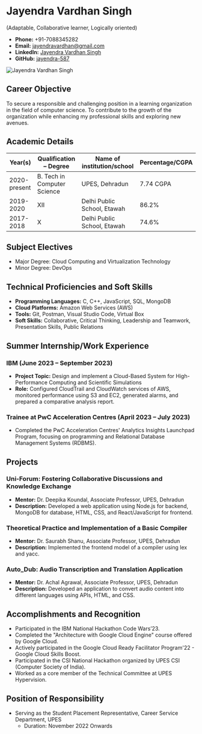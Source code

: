 # Jayendra Vardhan Singh

(Adaptable, Collaborative learner, Logically oriented)

- **Phone:** +91-7088345282
- **Email:** jayendravardhan@gmail.com
- **LinkedIn:** [Jayendra Vardhan Singh](https://www.linkedin.com/in/jayendra-vardhan-singh-8a3b531b6)
- **GitHub:** [jayendra-587](https://github.com/jayendra-587)

![Jayendra Vardhan Singh](insert_image_url_here)

## Career Objective

To secure a responsible and challenging position in a learning organization in the field of computer science. To contribute to the growth of the organization while enhancing my professional skills and exploring new avenues.

## Academic Details

| Year(s)     | Qualification – Degree | Name of institution/school | Percentage/CGPA |
|-------------|-------------------------|-----------------------------|-----------------|
| 2020-present| B. Tech in Computer Science | UPES, Dehradun | 7.74 CGPA |
| 2019-2020   | XII                     | Delhi Public School, Etawah | 86.2% |
| 2017-2018   | X                       | Delhi Public School, Etawah | 74.6% |

## Subject Electives

- Major Degree: Cloud Computing and Virtualization Technology
- Minor Degree: DevOps

## Technical Proficiencies and Soft Skills

- **Programming Languages:** C, C++, JavaScript, SQL, MongoDB
- **Cloud Platforms:** Amazon Web Services (AWS)
- **Tools:** Git, Postman, Visual Studio Code, Virtual Box
- **Soft Skills:** Collaborative, Critical Thinking, Leadership and Teamwork, Presentation Skills, Public Relations

## Summer Internship/Work Experience

### IBM (June 2023 – September 2023)

- **Project Topic:** Design and implement a Cloud-Based System for High-Performance Computing and Scientific Simulations
- **Role:** Configured CloudTrail and CloudWatch services of AWS, monitored performance using S3 and EC2, generated alarms, and prepared a comparative analysis report.

### Trainee at PwC Acceleration Centres (April 2023 – July 2023)

- Completed the PwC Acceleration Centres' Analytics Insights Launchpad Program, focusing on programming and Relational Database Management Systems (RDBMS).

## Projects

### Uni-Forum: Fostering Collaborative Discussions and Knowledge Exchange

- **Mentor:** Dr. Deepika Koundal, Associate Professor, UPES, Dehradun
- **Description:** Developed a web application using Node.js for backend, MongoDB for database, HTML, CSS, and React/JavaScript for frontend.

### Theoretical Practice and Implementation of a Basic Compiler

- **Mentor:** Dr. Saurabh Shanu, Associate Professor, UPES, Dehradun
- **Description:** Implemented the frontend model of a compiler using lex and yacc.

### Auto_Dub: Audio Transcription and Translation Application

- **Mentor:** Dr. Achal Agrawal, Associate Professor, UPES, Dehradun
- **Description:** Developed an application to convert audio content into different languages using APIs, HTML, and CSS.

## Accomplishments and Recognition

- Participated in the IBM National Hackathon Code Wars’23.
- Completed the "Architecture with Google Cloud Engine" course offered by Google Cloud.
- Actively participated in the Google Cloud Ready Facilitator Program'22 - Google Cloud Skills Boost.
- Participated in the CSI National Hackathon organized by UPES CSI (Computer Society of India).
- Worked as a core member of the Technical Committee at UPES Hypervision.

## Position of Responsibility

- Serving as the Student Placement Representative, Career Service Department, UPES
  - Duration: November 2022 Onwards
